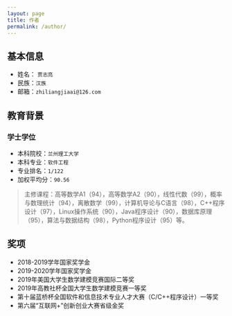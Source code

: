 ```yaml
---
layout: page
title: 作者
permalink: /author/
---
```


## 基本信息
- 姓名： `贾志亮`
- 民族：`汉族`
- 邮箱：`zhiliangjiaai@126.com`

## 教育背景
### 学士学位
- 本科院校：`兰州理工大学`
- 本科专业：`软件工程`
- 专业排名：`1/122`
- 加权平均分：`90.56`
> 主修课程：高等数学A1（94），高等数学A2（90），线性代数（99），概率与数理统计（94），离散数学（99），计算机导论与C语言（98），C++程序设计（97），Linux操作系统（90），Java程序设计（90），数据库原理（95），算法与数据结构（98），Python程序设计（95）等。

## 奖项
- 2018-2019学年国家奖学金
- 2019-2020学年国家奖学金
- 2019年美国大学生数学建模竞赛国际二等奖
- 2019年高教社杯全国大学生数学建模竞赛一等奖
- 第十届蓝桥杯全国软件和信息技术专业人才大赛（C/C++程序设计）一等奖
- 第六届“互联网+”创新创业大赛省级金奖
